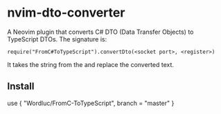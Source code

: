 # nvim-dto-converter

A Neovim plugin that converts C# DTO (Data Transfer Objects) to TypeScript DTOs.
The signature is:
```
require("FromC#ToTypeScript").convertDto(<socket port>, <register>)
```
It takes the string from the <register> and replace the converted text.

## Install
  use { "Wordluc/FromC-ToTypeScript", branch = "master" }

